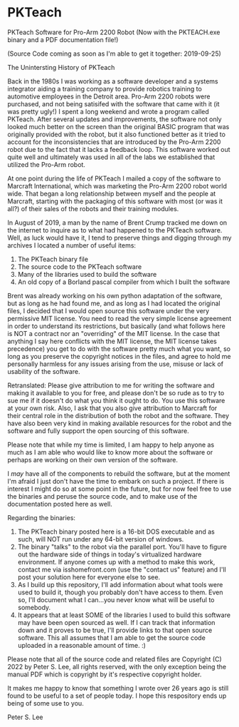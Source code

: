 # PKTeach
PKTeach Software for Pro-Arm 2200 Robot (Now with the PKTEACH.exe binary and a PDF documentation file!)

(Source Code coming as soon as I'm able to get it together: 2019-09-25)

The Unintersting History of PKTeach

Back in the 1980s I was working as a software developer and a systems integrator aiding a training company to provide robotics training to automotive employees in the Detroit area. Pro-Arm 2200 robots were purchased, and not being satisifed with the software that came with it (it was pretty ugly!) I spent a long weekend and wrote a program called PKTeach. After several updates and improvements, the software not only looked much better on the screen than the original BASIC program that was originally provided with the robot, but it also functioned better as it tried to account for the inconsistencies that are introduced by the Pro-Arm 2200 robot due to the fact that it lacks a feedback loop. This software worked out quite well and ultimately was used in all of the labs we established that utilized the Pro-Arm robot.  

At one point during the life of PKTeach I mailed a copy of the software to Marcraft International, which was marketing the Pro-Arm 2200 robot world wide. That began a long relationship between myself and the people at Marcraft, starting with the packaging of this software with most (or was it all?) of their sales of the robots and their training modules. 

In August of 2019, a man by the  name of Brent Crump tracked me down on the internet to inquire as to what had happened to the PKTeach software. Well, as luck would have it, I tend to preserve things and digging through my archives I located a number of useful items:

1) The PKTeach binary file
2) The source code to the PKTeach software
3) Many of the libraries used to build the software
4) An old copy of a Borland pascal compiler from which I built the software

Brent was already working on his own python adaptation of the software, but as long as he had found me, and as long as I had located the original files, I decided that I would open source this software under the very permissive MIT license. You need to read the very simple license agreement in order to understand its restrictions, but basically (and what follows here is NOT a contract nor an "overriding" of the MIT license. In the case that anything I say here conflicts with the MIT license, the MIT license takes precedence) you get to do with the software pretty much what you want, so long as you preserve the copyright notices in the files, and agree to hold me personally harmless for any issues arising from the use, misuse or lack of usability of the software. 

Retranslated: Please give attribution to me for writing the software and making it available to you for free, and please don't be so rude as to try to sue me if it doesn't do what you think it ought to do. You use this software at your own risk. Also, I ask that you also give attribution to Marcraft for their central role in the distribution of both the robot and the software. They have also been very kind in making available resources for the robot and the software and fully support the open sourcing of this software.

Please note that while my time is limited, I am happy to help anyone as much as I am able who would like to know more about the software or perhaps are working on their own version of the software. 

I *may* have all of the components to rebuild the software, but at the moment I'm afraid I just don't have the time to embark on such a project. If there is interest I might do so at some point in the future, but for now feel free to use the binaries and peruse the source code, and to make use of the documentation posted here as well. 

Regarding the binaries: 
1) The PKTeach binary posted here is a 16-bit DOS executable and as such, will NOT run under any 64-bit version of windows. 
2) The binary "talks" to the robot via the parallel port. You'll have to figure out the hardware side of things in today's virtualized hardware environment. If anyone comes up with a method to make this work, contact me via isshomefront.com (use the "contact us" feature) and I'll post your solution here for everyone else to see.
3) As I build up this repository, I'll add information about what tools were used to build it, though you probably don't have access to them. Even so, I'll document what I can...you never know what will be useful to somebody. 
4) It appears that at least SOME of the libraries I used to build this software may have been open sourced as well. If I can track that information down and it proves to be true, I'll provide links to that open source software. This all assumes that I am able to get the source code uploaded in a reasonable amount of time.  :)

Please note that all of the source code and related files are Copyright (C) 2022 by Peter S. Lee, all rights reserved, with the only exception being the manual PDF which is copyright by it's respective copyright holder. 

It makes me happy to know that something I wrote over 26 years ago is still found to be useful to a set of people today. I hope this respository ends up being of some use to you. 

Peter S. Lee
